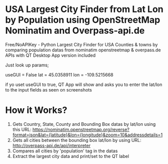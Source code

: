 # USA Largest City Finder from Lat Lon by Population using OpenStreetMap Nominatim and Overpass-api.de
 Free/NoAPIKey - Python Largest City Finder for USA Counties & towns by comparing population datas from nominatim openstreetmap  & overpass.de APIs with QT Desktop App version included

Just look up params;

useGUI = False
lat = 45.0358911
lon = -109.5215668

if yo uset useGUI to true, QT App will show and asks you to enter the lat/lon to the input fields as seen on screenshots

# How it Works?
1) Gets Country, State, County and Bounding Box datas by lat/lon using this URL: https://nominatim.openstreetmap.org/reverse?format=json&lat={latitude}&lon={longitude}&zoom=10&addressdetails=1
2) Gets all cities between the bounding box lat/lon by using URL: http://overpass-api.de/api/interpreter
3) Compares all cities by 'population' tag in the datas
4) Extract the largest city data and print/set to the QT label
